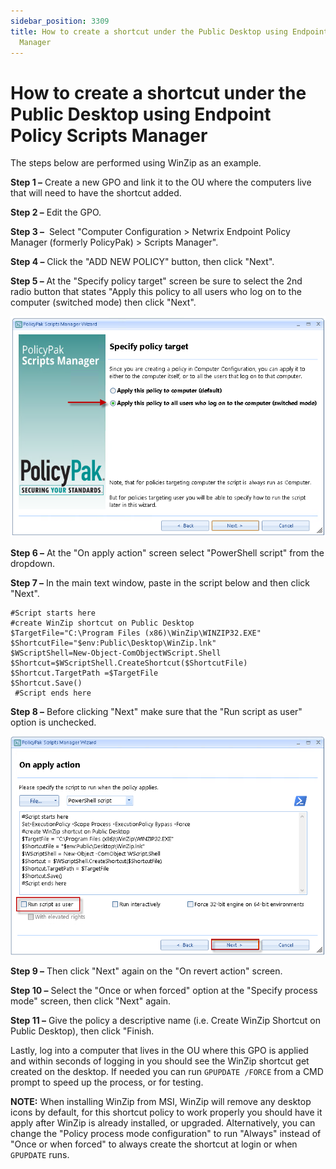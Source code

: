 ```yaml
---
sidebar_position: 3309
title: How to create a shortcut under the Public Desktop using Endpoint Policy Scripts
  Manager
---
```


# How to create a shortcut under the Public Desktop using Endpoint Policy Scripts Manager

The steps below are performed using WinZip as an example.

**Step 1 –** Create a new GPO and link it to the OU where the computers live that will need to have the shortcut added.

**Step 2 –** Edit the GPO.

**Step 3 –**  Select "Computer Configuration > Netwrix Endpoint Policy Manager (formerly PolicyPak) > Scripts Manager".

**Step 4 –** Click the "ADD NEW POLICY" button, then click "Next".

**Step 5 –** At the "Specify policy target" screen be sure to select the 2nd radio button that states "Apply this policy to all users who log on to the computer (switched mode) then click "Next".

![](../../../../../static/images/PolicyPak/Content/Resources/Images/ScriptsTriggers/579_1_image-20190918135807-1.png)

**Step 6 –** At the "On apply action" screen select "PowerShell script" from the dropdown.

**Step 7 –** In the main text window, paste in the script below and then click "Next".

```
#Script starts here  
#create WinZip shortcut on Public Desktop  
$TargetFile="C:\Program Files (x86)\WinZip\WINZIP32.EXE"  
$ShortcutFile="$env:Public\Desktop\WinZip.lnk"  
$WScriptShell=New-Object-ComObjectWScript.Shell  
$Shortcut=$WScriptShell.CreateShortcut($ShortcutFile)  
$Shortcut.TargetPath =$TargetFile  
$Shortcut.Save()  
 #Script ends here
```
**Step 8 –** Before clicking "Next" make sure that the "Run script as user" option is unchecked.

![](../../../../../static/images/PolicyPak/Content/Resources/Images/ScriptsTriggers/579_2_image-20190918135807-2.png)

**Step 9 –** Then click "Next" again on the "On revert action" screen.

**Step 10 –** Select the "Once or when forced" option at the "Specify process mode" screen, then click "Next" again.

**Step 11 –** Give the policy a descriptive name (i.e. Create WinZip Shortcut on Public Desktop), then click "Finish.

Lastly, log into a computer that lives in the OU where this GPO is applied and within seconds of logging in you should see the WinZip shortcut get created on the desktop. If needed you can run `GPUPDATE /FORCE` from a CMD prompt to speed up the process, or for testing.

**NOTE:** When installing WinZip from MSI, WinZip will remove any desktop icons by default, for this shortcut policy to work properly you should have it apply after WinZip is already installed, or upgraded. Alternatively, you can change the "Policy process mode configuration" to run "Always" instead of "Once or when forced" to always create the shortcut at login or when `GPUPDATE` runs.